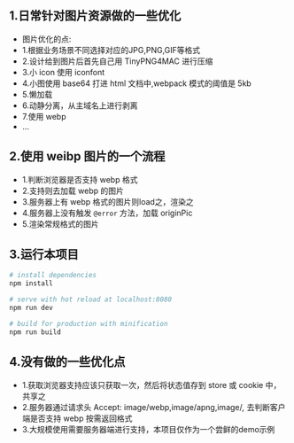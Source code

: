 ## 1.日常针对图片资源做的一些优化
 - 图片优化的点:
 - 1.根据业务场景不同选择对应的JPG,PNG,GIF等格式
 - 2.设计给到图片后首先自己用 TinyPNG4MAC 进行压缩
 - 3.小 icon 使用 iconfont
 - 4.小图使用 base64 打进 html 文档中,webpack 模式的阈值是 5kb
 - 5.懒加载
 - 6.动静分离，从主域名上进行剥离
 - 7.使用 webp
 - ...

## 2.使用 weibp 图片的一个流程
- 1.判断浏览器是否支持 webp 格式
- 2.支持则去加载 webp 的图片
- 3.服务器上有 webp 格式的图片则load之，渲染之
- 4.服务器上没有触发 `@error` 方法，加载 originPic
- 5.渲染常规格式的图片

## 3.运行本项目

``` bash
# install dependencies
npm install

# serve with hot reload at localhost:8080
npm run dev

# build for production with minification
npm run build
```

## 4.没有做的一些优化点
- 1.获取浏览器支持应该只获取一次，然后将状态值存到 store 或 cookie 中，共享之
- 2.服务器通过请求头 Accept: image/webp,image/apng,image/*,* 去判断客户端是否支持 webp 按需返回格式
- 3.大规模使用需要服务器端进行支持，本项目仅作为一个尝鲜的demo示例